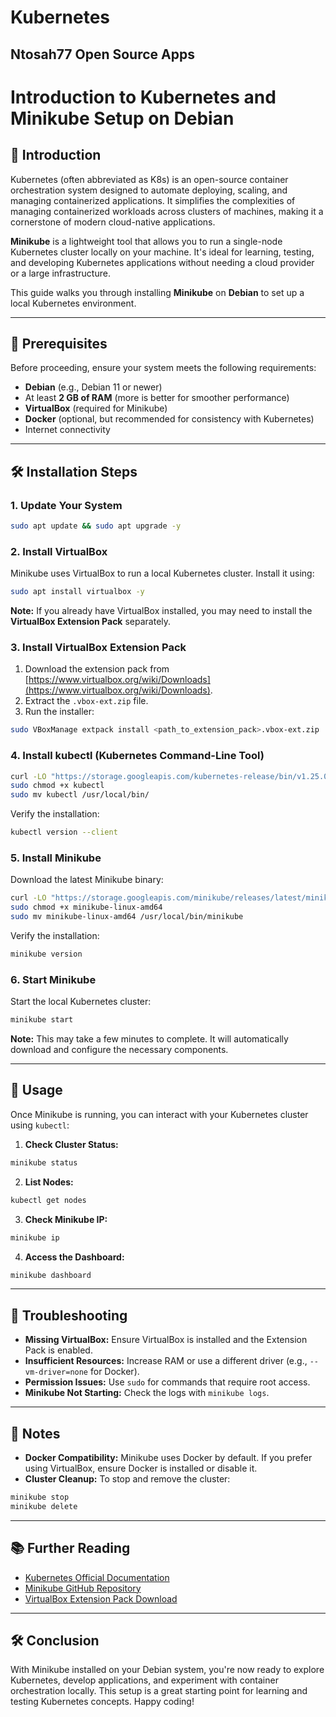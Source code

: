 # Kubernetes
## Ntosah77 Open Source Apps ##


# Introduction to Kubernetes and Minikube Setup on Debian

## 🚀 Introduction

Kubernetes (often abbreviated as K8s) is an open-source container orchestration system designed to automate deploying, scaling, and managing containerized applications. It simplifies the complexities of managing containerized workloads across clusters of machines, making it a cornerstone of modern cloud-native applications.

**Minikube** is a lightweight tool that allows you to run a single-node Kubernetes cluster locally on your machine. It's ideal for learning, testing, and developing Kubernetes applications without needing a cloud provider or a large infrastructure.

This guide walks you through installing **Minikube** on **Debian** to set up a local Kubernetes environment.

---

## 🧰 Prerequisites

Before proceeding, ensure your system meets the following requirements:

- **Debian** (e.g., Debian 11 or newer)
- At least **2 GB of RAM** (more is better for smoother performance)
- **VirtualBox** (required for Minikube)
- **Docker** (optional, but recommended for consistency with Kubernetes)
- Internet connectivity

---

## 🛠️ Installation Steps

### 1. Update Your System

```bash
sudo apt update && sudo apt upgrade -y
```

### 2. Install VirtualBox

Minikube uses VirtualBox to run a local Kubernetes cluster. Install it using:

```bash
sudo apt install virtualbox -y
```

**Note:** If you already have VirtualBox installed, you may need to install the **VirtualBox Extension Pack** separately.

### 3. Install VirtualBox Extension Pack

1. Download the extension pack from [https://www.virtualbox.org/wiki/Downloads](https://www.virtualbox.org/wiki/Downloads).
2. Extract the `.vbox-ext.zip` file.
3. Run the installer:

```bash
sudo VBoxManage extpack install <path_to_extension_pack>.vbox-ext.zip
```

### 4. Install kubectl (Kubernetes Command-Line Tool)

```bash
curl -LO "https://storage.googleapis.com/kubernetes-release/bin/v1.25.0/linux/amd64/kubectl"
sudo chmod +x kubectl
sudo mv kubectl /usr/local/bin/
```

Verify the installation:

```bash
kubectl version --client
```

### 5. Install Minikube

Download the latest Minikube binary:

```bash
curl -LO "https://storage.googleapis.com/minikube/releases/latest/minikube-linux-amd64"
sudo chmod +x minikube-linux-amd64
sudo mv minikube-linux-amd64 /usr/local/bin/minikube
```

Verify the installation:

```bash
minikube version
```

### 6. Start Minikube

Start the local Kubernetes cluster:

```bash
minikube start
```

**Note:** This may take a few minutes to complete. It will automatically download and configure the necessary components.

---

## 🧪 Usage

Once Minikube is running, you can interact with your Kubernetes cluster using `kubectl`:

1. **Check Cluster Status:**

```bash
minikube status
```

2. **List Nodes:**

```bash
kubectl get nodes
```

3. **Check Minikube IP:**

```bash
minikube ip
```

4. **Access the Dashboard:**

```bash
minikube dashboard
```

---

## 🧪 Troubleshooting

- **Missing VirtualBox:** Ensure VirtualBox is installed and the Extension Pack is enabled.
- **Insufficient Resources:** Increase RAM or use a different driver (e.g., `--vm-driver=none` for Docker).
- **Permission Issues:** Use `sudo` for commands that require root access.
- **Minikube Not Starting:** Check the logs with `minikube logs`.

---

## 📝 Notes

- **Docker Compatibility:** Minikube uses Docker by default. If you prefer using VirtualBox, ensure Docker is installed or disable it.
- **Cluster Cleanup:** To stop and remove the cluster:

```bash
minikube stop
minikube delete
```

---

## 📚 Further Reading

- [Kubernetes Official Documentation](https://kubernetes.io/docs/)
- [Minikube GitHub Repository](https://github.com/kubernetes/minikube)
- [VirtualBox Extension Pack Download](https://www.virtualbox.org/wiki/Downloads)

---

## 🛠️ Conclusion

With Minikube installed on your Debian system, you're now ready to explore Kubernetes, develop applications, and experiment with container orchestration locally. This setup is a great starting point for learning and testing Kubernetes concepts. Happy coding! 
